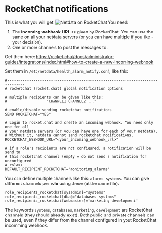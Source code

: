 # RocketChat notifications

This is what you will get:
![Netdata on RocketChat](https://i.imgur.com/Zu4t3j3.png)
You need:

1. The **incoming webhook URL** as given by RocketChat. You can use the same on all your netdata servers (or you can have multiple if you like - your decision).
2. One or more channels to post the messages to.

Get them here: https://rocket.chat/docs/administrator-guides/integrations/index.html#how-to-create-a-new-incoming-webhook

Set them in `/etc/netdata/health_alarm_notify.conf`, like this:

```
#------------------------------------------------------------------------------
# rocketchat (rocket.chat) global notification options

# multiple recipients can be given like this:
#                  "CHANNEL1 CHANNEL2 ..."

# enable/disable sending rocketchat notifications
SEND_ROCKETCHAT="YES"

# Login to rocket.chat and create an incoming webhook. You need only one for all
# your netdata servers (or you can have one for each of your netdata).
# Without it, netdata cannot send rocketchat notifications.
ROCKETCHAT_WEBHOOK_URL="<your_incoming_webhook_url>"

# if a role's recipients are not configured, a notification will be send to
# this rocketchat channel (empty = do not send a notification for unconfigured
# roles).
DEFAULT_RECIPIENT_ROCKETCHAT="monitoring_alarms"

```

You can define multiple channels like this: `alarms systems`.
You can give different channels per **role** using these (at the same file):

```
role_recipients_rocketchat[sysadmin]="systems"
role_recipients_rocketchat[dba]="databases systems"
role_recipients_rocketchat[webmaster]="marketing development"
```

The keywords `systems`, `databases`, `marketing`, `development` are RocketChat channels (they should already exist).
Both public and private channels can be used, even if they differ from the channel configured in yout RocketChat incomming webhook.
